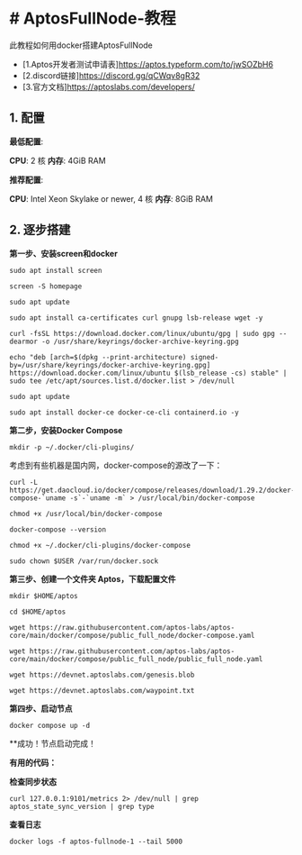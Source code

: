 # # AptosFullNode-教程
此教程如何用docker搭建AptosFullNode

* [1.Aptos开发者测试申请表]https://aptos.typeform.com/to/jwSOZbH6
* [2.discord链接]https://discord.gg/qCWqv8gR32
* [3.官方文档]https://aptoslabs.com/developers/

## 1. 配置

**最低配置**:

**CPU**: 2 核
**内存**: 4GiB RAM

**推荐配置**:

**CPU**: Intel Xeon Skylake or newer, 4 核
**内存**: 8GiB RAM

## 2. 逐步搭建

**第一步、安装screen和docker**

```sudo apt install screen```

```screen -S homepage```

```sudo apt update```

```sudo apt install ca-certificates curl gnupg lsb-release wget -y```

```curl -fsSL https://download.docker.com/linux/ubuntu/gpg | sudo gpg --dearmor -o /usr/share/keyrings/docker-archive-keyring.gpg```

```echo "deb [arch=$(dpkg --print-architecture) signed-by=/usr/share/keyrings/docker-archive-keyring.gpg] https://download.docker.com/linux/ubuntu $(lsb_release -cs) stable" | sudo tee /etc/apt/sources.list.d/docker.list > /dev/null```

```sudo apt update```

```sudo apt install docker-ce docker-ce-cli containerd.io -y```


**第二步，安装Docker Compose**

```mkdir -p ~/.docker/cli-plugins/```


考虑到有些机器是国内网，docker-compose的源改了一下：
```
curl -L https://get.daocloud.io/docker/compose/releases/download/1.29.2/docker-compose-`uname -s`-`uname -m` > /usr/local/bin/docker-compose

chmod +x /usr/local/bin/docker-compose

docker-compose --version
```

```chmod +x ~/.docker/cli-plugins/docker-compose```

```sudo chown $USER /var/run/docker.sock```

**第三步、创建一个文件夹 Aptos，下载配置文件**

```mkdir $HOME/aptos```

```cd $HOME/aptos```

```wget https://raw.githubusercontent.com/aptos-labs/aptos-core/main/docker/compose/public_full_node/docker-compose.yaml```

```wget https://raw.githubusercontent.com/aptos-labs/aptos-core/main/docker/compose/public_full_node/public_full_node.yaml```

```wget https://devnet.aptoslabs.com/genesis.blob```

```wget https://devnet.aptoslabs.com/waypoint.txt```

**第四步、启动节点**

```docker compose up -d```

**成功！节点启动完成！

**有用的代码：**

**检查同步状态**

```curl 127.0.0.1:9101/metrics 2> /dev/null | grep aptos_state_sync_version | grep type```

**查看日志**

```docker logs -f aptos-fullnode-1 --tail 5000```
